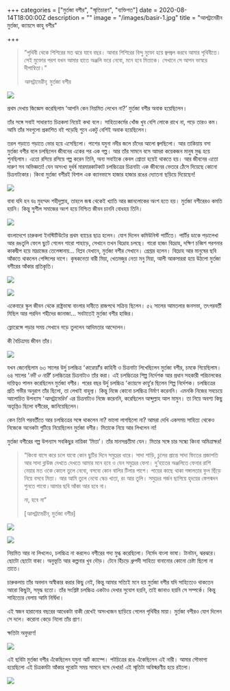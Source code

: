 +++
categories = ["মুর্তজা বশীর", "স্মৃতিচারণ", "ব্যক্তিগত"]
date = 2020-08-14T18:00:00Z
description = ""
image = "/images/basir-1.jpg"
title = "আলট্রামেরীন মুর্তজা, ক্যায়সে কাহু বশীর"

+++
> ”পৃথিবী থেকে শিশিরের মত ঝরে যাবে বছর। আবার শিশিরের বিন্দু মুক্তো হয়ে জ্বলজ্বল করবে আমার পৃথিবীতে। সেই মুক্তোর পরশ যখন আমার হাতে অঞ্জলি ভরে নেবো, মনে হবে মিতাকে। সেখানে সে আপন ভাস্বরে দীপান্বিতা।”
>
> _আলট্রামেরীন,_ মুর্তজা বশীর

![](/images/img-1902.JPG)

প্রথম দেখায় জিজ্ঞেস করেছিলাম ‘আপনি কেন নিয়মিত লেখেন না?’ মুর্তজা বশীর অবাক হয়েছিলেন।

তাঁর সঙ্গে সবাই সাধারণত চিত্রকলা নিয়েই কথা বলে। সাহিত্যকর্মের খোঁজ খুব বেশি লোকে রাখে না, পড়ে তারও কম। আমি তাঁর সবগুলো প্রকাশিত বই পড়েছি শুনে একটু বেশিই অবাক হয়েছিলেন।

তরল গড়াতে গড়াতে ভোর হয়ে এসেছিলো। পাশের যমুনা নদীর জলে চাঁদের আলো জ্বলছিলো। আর তাকিয়ায় বসা মুর্তজা বশীর বলে চলছিলেন জীবনের একের পর এক গল্প। আর তাঁর সামনে বসে আমরা কয়েকজন মানুষ মুগ্ধ হয়ে শুনছিলাম। এতো রসিয়ে রসিয়ে গল্প করেন তিনি, অন্য সবাইকে কেবল শ্রোতা হয়েই থাকতে হয়। আর জীবনের এতো দারুণ সব অভিজ্ঞতা! যেন অসংখ্য দুর্ধর্ষ মারমারকাটকাট চলচ্চিত্রের চিত্রনাট্য এক জীবনের ভেতরে ঠেঁসে দিয়েছে কোনো চিত্রনাট্যকার। কিংবা মুর্তজা বশীরই বিশাল এক ক্যানভাসে হাজার হাজার রঙের দ্যোতনা ছড়িয়ে দিয়েছেন!

![](/images/mortaza_bashir-jpg-1.webp)

বাবা যদি হন ডঃ মুহম্মদ শহীদুল্লাহ, তাহলে জন্ম থেকেই খ্যাতি আর জ্ঞানলোকের অংশ হতে হয়। মুর্তজা বশীরেরও কমতি হয়নি। কিন্তু সুশীল সমাজের অংশ হয়ে নিশ্চিত জীবন চাননি বোধহয় তিনি।

![](/images/murtaja_baseer_with_zainul_abedin.jpg)

বাংলাদেশে চারুকলা ইনস্টিটিউটের প্রথম ব্যাচের ছাত্র হলেন। যোগ দিলেন কমিউনিস্ট পার্টিতে। পার্টির ডাকে পড়ালেখা আর রঙতুলি ফেলে ছুটে গেলেন গারো পাহাড়ে, সেখানে তখন বিদ্রোহ চলছে। গারো হাজং বিদ্রোহ, দক্ষিণ চব্বিশ পরগনার কাকদ্বীপ হয়ে মাদ্রাজের তেলেঙ্গানায়... বিপ্লব যেখানে, মুর্তজা বশীর সেখানে। গ্রেপ্তার হলেন। বিদ্রোহ আর মানুষের ছবি আঁকতে থাকলেন পেন্সিলের দাগে। কৃষকনেতা বারী মিয়া, খেতমজুর নেতা মনু মিয়া, আলী আকসাররা হয়ে উঠলো মুর্তজা বশীরের আঁকার প্রতিকৃতি।

![](/images/in_conversation_with_murtaja_baseer_02.jpg)

![](/images/2010-01-07__cul1.jpg)

একেবারে স্কুল জীবন থেকে রাষ্ট্রভাষা বাংলার দাবীতে রাজপথে সক্রিয় ছিলেন। ৫২ সালের আমতলার জনসভা, তৎপরবর্তী মিছিল আর পরদিন শহীদের জানাজা... সবটাতেই মুর্তজা বশীর হাজির।

ফ্লোরেন্সে পড়ার সময় সেখানে গড়ে তুললেন আদিমতার আন্দোলন।

কী বৈচিত্রময় জীবন তাঁর।

![](/images/images-12.jpg)

যখন জেনেছিলাম ৬৩ সালের উর্দু চলচ্চিত্র ‘_কারোয়াঁ_’র কাহিনী ও চিত্রনাট্য লিখেছিলেন মুর্তজা বশীর, চমকে গিয়েছিলাম। ৬৪ সালের ‘_নদী ও নারী_’ চলচ্চিত্রের চিত্রনাট্যও তাঁর করা। এই চলচ্চিত্রের শিল্প নির্দেশক আর প্রধান সহকারী পরিচালকের দায়িত্বও পালন করেছিলেন মুর্তজা বশীর। পরের বছর উর্দু চলচ্চিত্র ‘_ক্যায়সে কাহু_’র ছিলেন শিল্প নির্দেশক। চলচ্চিত্রের প্রতি গভীর অনুরাগ তাঁর ছিলো, তা লেখাই বাহুল্য। কিন্তু নিজে কোনো চলচ্চিত্র নির্মাণ করেননি। এমনকি নিজের সবচেয়ে আলোচিত উপন্যাস ‘_আলট্রামেরিন_’ এর চিত্রনাট্যও নিজে করেননি, করেছিলেন আব্দুল্লাহ আল মামুন। তা নিয়ে অবশ্য কিছু অতৃপ্তিও ছিলো বশীরের, জানিয়েছিলেন।

কেন তিনি পরবর্তীতে আর চলচ্চিত্রের সঙ্গে থাকলেন না? ভালো লাগছিলো না? আমরা দেখি একসময় সাহিত্য থেকেও নিজেকে অনেকটা গুটিয়ে নিয়েছিলেন মুর্তজা বশীর। মিতাকে নিয়ে আর লিখলেন না!

মুর্তজা বশীরের গল্প উপন্যাস সবকিছুর নায়িকা ‘মিতা’। তাঁর মানসপ্রতীমা যেন। মিতার সঙ্গে চার সন্ধ্যে কিংবা অমিত্রাক্ষর!

> ”কিংবা বাসে করে চলে যাবো কোন ছুটির দিনে সমুদ্রের ধারে। সাদা শাড়ি, চুলের প্রান্তে সাদা ফিতের প্রজাপতি আর সাদা ব্লাউজ দেখতে দেখতে আমার মনে হবে ও যেন সমুদ্রের ফেনা। দু’হাতের অঞ্জলিতে ফেনার রাশি নেয়ার মত ওকে কোলে তুলে নেবো, বসবো কোন বালির টিলার পাশে। পায়ের কাছে থাকা গঙ্গালতার ফুল ছিঁড়ে নিয়ে বসবে মিতা। আর আমি তুলে নেবো স্কেচ খাতা, রং আর তুলি। সমুদ্রের গর্জন ছাপিয়ে হৃদয়ের স্তেপন্মদন শুনতে পাবো।আমার ছবি আঁকা আর হবে না। 
>
> না, হবে না”
>
> \[_আলট্রামেরীন_, মুর্তজা বশীর\]

![](/images/6140.png)

![](/images/imgrok0711_19663.gif)

নিয়মিত আর না লিখলেও, চলচ্চিত্র না করলেও বশীরের গদ্য মুগ্ধ করেছিলো। নির্মেদ বাংলা ভাষা। টানটান, ঝরঝরে। ছোটো ছোটো বাক্য। অনুভূতি আর কল্পনার খুব দৌড়। টেনে হিঁচড়ে ধ্রুপদী সাহিত্য বানানোর কোনো চেষ্টা ছিলো না তাতে।

চারুকলায় তাঁর অবদান অস্বীকার করার কিছু নেই, কিন্তু আমার সত্যিই মনে হয় মুর্তজা বশীর যদি সাহিত্যেও থাকতেন আরো কিছুটা, সমৃদ্ধ হতো। তাঁর সংশ্লিষ্ট চলচ্চিত্র একটাও দেখার সুযোগ হয়নি, তাই জানাও হয়নি সে সম্পর্কে। কিন্তু সাহিত্যের বেলায় আমি নির্দ্বিধা।

এই স্বজন হারানোর বছরের আধেকটা বাকী রেখেই অসংখ্যজন ছাড়িয়ে গেলেন পৃথিবীর মায়া। মুর্তজা বশীরও যোগ দিলেন সে দলে। করোনা কেড়ে নিলো তাঁর প্রাণ।

ক্ষতিটা অফুরাণ!

![](/images/unnamed-1.jpg)

এই ছবিটা মুর্তজা বশীর এঁকেছিলেন যমুনা আর্ট ক্যাম্পে। পটচিত্রের রঙে এঁকেছিলেন এই নারী। আমার সৌভাগ্য হয়েছিলো এই চিত্রকর্মটা আঁকার পুরোটা সময় সামনে বসে দেখার! এই স্মৃতিটা অবিস্মরণীয় হয়ে রইলো।

![](/images/za-969-tif.jpg)